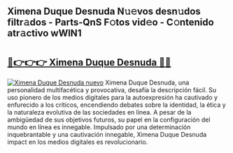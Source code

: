 ## Ximena Duque Desnuda N𝚞𝚎vos desn𝚞dos filtr𝚊dos - Parts-QnS F𝚘tos vid𝚎o - C𝚘ntenido atr𝚊ctivo wWlN1

# <h2><a href="http://mb0xpn5.tromn.icu/?c=Ximena+Duque+Desnuda">🔗👉👉👉 Ximena Duque Desnuda 🔗🔗</a></h2>

[![Ximena Duque Desnuda nuevo](https://i.imgur.com/pEAQMta.gif)](http://mb0xpn5.tromn.icu/?c=Ximena+Duque+Desnuda)
Ximena Duque Desnuda, una personalidad multifacética y provocativa, desafía la descripción fácil. Su uso pionero de los medios digitales para la autoexpresión ha cautivado y enfurecido a los críticos, encendiendo debates sobre la identidad, la ética y la naturaleza evolutiva de las sociedades en línea. A pesar de la ambigüedad de sus objetivos futuros, su papel en la configuración del mundo en línea es innegable. Impulsado por una determinación inquebrantable y una cautivación innegable, Ximena Duque Desnuda impact en los medios digitales es revolucionario.
